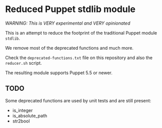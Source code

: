 # Reduced Puppet stdlib module

*WARNING: This is VERY experimental and VERY opinionated*

This is an attempt to reduce the footprint of the traditional Puppet module `stdlib`.

We remove most of the deprecated functions and much more.

Check the `deprecated-functions.txt` file on this repository and also the `reducer.sh` script.

The resulting module supports Puppet 5.5 or newer.

## TODO

Some deprecated functions are used by unit tests and are still present:

* is_integer
* is_absolute_path
* str2bool

